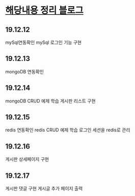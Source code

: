 # [해당내용 정리 블로그](https://younggil94.blog.me/221738281773)
## 19.12.12
mySql연동확인
mySql 로그인 기능 구현

## 19.12.13
mongoDB 연동확인

## 19.12.14
mongoDB CRUD 예제 학습
게시판 리스트 구현

## 19.12.15
redis 연동확인
redis CRUD 예제 학습
로그인 세션을 redis로 관리

## 19.12.16
게시판 상세페이지 구현

## 19.12.17
게시판 댓글 구현
게시글 추가 페이지 출력
